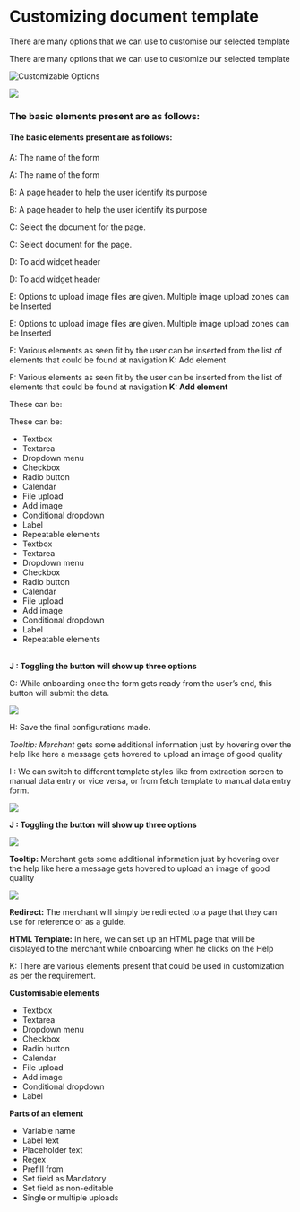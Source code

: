 # Customizing document template

There are many options that we can use to customise our selected template

There are many options that we can use to customize our selected template

![Customizable Options](https://lh4.googleusercontent.com/hOudiYditVe6xGXxgwAeZeIzLQDZe1xeaR\_hK0VidiaBrumGLJrytJWGmzBkQonE885DaA1X1iq9lsaxgeeu73Zryez13345fkpnLoTMvBichU\_Q5ltu4Mv-W\_rSq8wFT1Ym9kkVRBywHgFQeQ)

![](https://lh6.googleusercontent.com/jWGNyOSwgIrA3SEEKFPoIcA1rC-duB\_nDnRwMgde3uxVjSh1WVgUBjp0KJDG7t25D0kgknxy-aiKJ-FZvHrOwEf1ZVrmpKHm9bpEj9iRzXtdLIR6HbY6Iy1UsAC9IRw\_5k3CAEDmHM6kIOBj2w)

### The basic elements present are as follows:

#### The basic elements present are as follows:

A: The name of the form&#x20;

A: The name of the form&#x20;

B: A page header to help the user identify its purpose&#x20;

B: A page header to help the user identify its purpose&#x20;

C: Select the document for the page.&#x20;

C: Select document for the page.&#x20;

D: To add widget header&#x20;

D: To add widget header&#x20;

E: Options to upload image files are given. Multiple image upload zones can be Inserted&#x20;

E: Options to upload image files are given. Multiple image upload zones can be Inserted&#x20;

F: Various elements as seen fit by the user can be inserted from the list of elements that could be found at navigation K: Add element&#x20;

F: Various elements as seen fit by the user can be inserted from the list of elements that could be found at navigation **K: Add element**&#x20;

These can be:&#x20;

These can be:

* Textbox&#x20;
* Textarea&#x20;
* Dropdown menu&#x20;
* Checkbox&#x20;
* Radio button
* Calendar&#x20;
* File upload&#x20;
* Add image&#x20;
* Conditional dropdown&#x20;
* Label&#x20;
* Repeatable elements
* Textbox&#x20;
* Textarea&#x20;
* Dropdown menu&#x20;
* Checkbox&#x20;
* Radio button
* Calendar
* File upload&#x20;
* Add image&#x20;
* Conditional dropdown&#x20;
* Label&#x20;
* Repeatable elements

\
<img src="https://lh4.googleusercontent.com/6A9U0RFEZZFMpSmPw89dUkvDAT3OS0jJU21nzIWJ3ppKA2xmMhFyJub0B0vvDPBY7AeJCG1eqD-EPtlRF5yiagFS-DsXtA-FAHnBKyKQBmLAhu8VSU9VZVSkrR5-u7WRku1Sa8zq5TnRxRMZ2w" alt="" data-size="line">**J : Toggling the button will show up three options**

G: While onboarding once the form gets ready from the user’s end, this button will submit the data.&#x20;

![](https://lh6.googleusercontent.com/fd1bbR0JnttP4AoG6fU3lAqvQ2drXTVChqhug180l7imbSrXdvfpU6\_WW08N1jMWcF-7YmmsWJuE8PSQMctO8WeT-W0sxEG6oXIrewYz42ZOzqyd3I7FP6x3YKHKPUGJ2wmHwmNgzLWYmQHjfQ)

H: Save the final configurations made.&#x20;

_Tooltip: Merchant_ gets some additional information just by hovering over the help like here a message gets hovered to upload an image of good quality

I : We can switch to different template styles like from extraction screen to manual data entry or vice versa, or from fetch template to manual data entry form.

![](https://lh4.googleusercontent.com/FwXOa8li-j4g5ZhzvUL-fuNzuv-IeIQbuLqAcRdypeyH1g-u\_RJ8o\_fd-ZeW-pluA9Ie86EGS3WzQRLW8ZlVFPwI2lRfOhQuoGiDy6IU0OGRPsMkMtKdwIl95Q43T9engycvz54af4yh6NEOmA)

**J : Toggling the button will show up three options**

![](https://lh6.googleusercontent.com/fd1bbR0JnttP4AoG6fU3lAqvQ2drXTVChqhug180l7imbSrXdvfpU6\_WW08N1jMWcF-7YmmsWJuE8PSQMctO8WeT-W0sxEG6oXIrewYz42ZOzqyd3I7FP6x3YKHKPUGJ2wmHwmNgzLWYmQHjfQ)

**Tooltip:** Merchant gets some additional information just by hovering over the help        like here a message gets hovered to upload an image of good quality

![](https://lh4.googleusercontent.com/FwXOa8li-j4g5ZhzvUL-fuNzuv-IeIQbuLqAcRdypeyH1g-u\_RJ8o\_fd-ZeW-pluA9Ie86EGS3WzQRLW8ZlVFPwI2lRfOhQuoGiDy6IU0OGRPsMkMtKdwIl95Q43T9engycvz54af4yh6NEOmA)

**Redirect:** The merchant will simply be redirected to a page that they can use for reference or as a guide.

**HTML Template:** In here, we can set up an HTML page that will be displayed to the merchant while onboarding when he clicks on the Help

K: There are various elements present that could be used in customization as per the requirement.

**Customisable elements**&#x20;

* Textbox&#x20;
* Textarea&#x20;
* Dropdown menu&#x20;
* Checkbox&#x20;
* Radio button&#x20;
* Calendar&#x20;
* File upload&#x20;
* Add image&#x20;
* Conditional dropdown&#x20;
* Label

**Parts of an element**&#x20;

* Variable name&#x20;
* Label text&#x20;
* Placeholder text&#x20;
* Regex&#x20;
* Prefill from&#x20;
* Set field as Mandatory&#x20;
* Set field as non-editable&#x20;
* Single or multiple uploads
